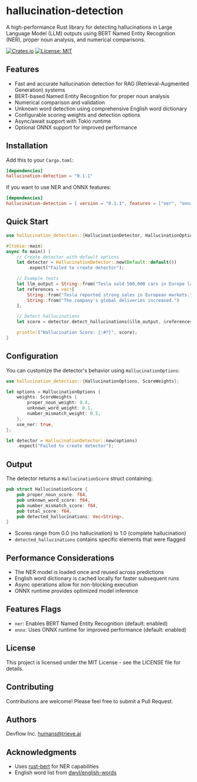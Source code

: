 # hallucination-detection

A high-performance Rust library for detecting hallucinations in Large Language Model (LLM) outputs using BERT Named Entity Recognition (NER), proper noun analysis, and numerical comparisons.

[![Crates.io](https://img.shields.io/crates/v/hallucination-detection)](https://crates.io/crates/hallucination-detection)
[![License: MIT](https://img.shields.io/badge/License-MIT-yellow.svg)](https://opensource.org/licenses/MIT)

## Features

- Fast and accurate hallucination detection for RAG (Retrieval-Augmented Generation) systems
- BERT-based Named Entity Recognition for proper noun analysis
- Numerical comparison and validation
- Unknown word detection using comprehensive English word dictionary
- Configurable scoring weights and detection options
- Async/await support with Tokio runtime
- Optional ONNX support for improved performance

## Installation

Add this to your `Cargo.toml`:

```toml
[dependencies]
hallucination-detection = "0.1.1"
```

If you want to use NER and ONNX features:

```toml
[dependencies]
hallucination-detection = { version = "0.1.1", features = ["ner", "onnx"] }
```

## Quick Start

```rust
use hallucination_detection::{HallucinationDetector, HallucinationOptions};

#[tokio::main]
async fn main() {
    // Create detector with default options
    let detector = HallucinationDetector::new(Default::default())
        .expect("Failed to create detector");

    // Example texts
    let llm_output = String::from("Tesla sold 500,000 cars in Europe last quarter.");
    let references = vec![
        String::from("Tesla reported strong sales in European markets."),
        String::from("The company's global deliveries increased.")
    ];

    // Detect hallucinations
    let score = detector.detect_hallucinations(&llm_output, &references).await;

    println!("Hallucination Score: {:#?}", score);
}
```

## Configuration

You can customize the detector's behavior using `HallucinationOptions`:

```rust
use hallucination_detection::{HallucinationOptions, ScoreWeights};

let options = HallucinationOptions {
    weights: ScoreWeights {
        proper_noun_weight: 0.4,
        unknown_word_weight: 0.1,
        number_mismatch_weight: 0.5,
    },
    use_ner: true,
};

let detector = HallucinationDetector::new(options)
    .expect("Failed to create detector");
```

## Output

The detector returns a `HallucinationScore` struct containing:

```rust
pub struct HallucinationScore {
    pub proper_noun_score: f64,
    pub unknown_word_score: f64,
    pub number_mismatch_score: f64,
    pub total_score: f64,
    pub detected_hallucinations: Vec<String>,
}
```

- Scores range from 0.0 (no hallucination) to 1.0 (complete hallucination)
- `detected_hallucinations` contains specific elements that were flagged

## Performance Considerations

- The NER model is loaded once and reused across predictions
- English word dictionary is cached locally for faster subsequent runs
- Async operations allow for non-blocking execution
- ONNX runtime provides optimized model inference

## Features Flags

- `ner`: Enables BERT Named Entity Recognition (default: enabled)
- `onnx`: Uses ONNX runtime for improved performance (default: enabled)

## License

This project is licensed under the MIT License - see the LICENSE file for details.

## Contributing

Contributions are welcome! Please feel free to submit a Pull Request.

## Authors

Devflow Inc. <humans@trieve.ai>

## Acknowledgments

- Uses [rust-bert](https://github.com/guillaume-be/rust-bert) for NER capabilities
- English word list from [dwyl/english-words](https://github.com/dwyl/english-words)